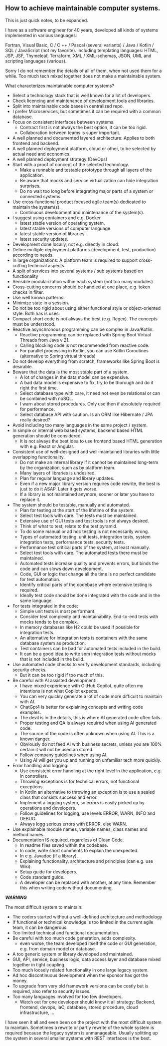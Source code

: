 ## How to achieve maintainable computer systems.

This is just quick notes, to be expanded.  

I have as a software engineer for 40 years, developed all kinds of systems implemented in various languages:

Fortran, Visual Basic, C / C ++ / Pascal (several variants) / Java / Kotlin / SQL / JavaScript (not my favorite).
Including templating languages: HTML, JSP, JSF, Thymeleaf, Terraform, XML / XML-schemas, JSON, UML and scripting languages (various).   

Sorry I do not remember the details of all of them, when not used them for a while.
Too much tech mixed together does not make a maintainable system.

What characterizes maintainable computer systems?

- Select a technology stack that is well known for a lot of developers.
- Check licencing and maintenance of development tools and libraries.
- Split into maintainable code bases in centralized repo.
- I prefer Microservices, but sometimes it can be required with a common database.
- Focus on consistent interfaces between systems.
  - Contract first is not always the best option, it can be too rigid.
  - Collaboration between teams is super important.
- A well planned and documented layered architecture:  Applies to both frontend and backend.
- A well planned deployment platform, cloud or other, to be selected by actual need and economics.
- A well planned deployment strategy (DevOps)
- Start with a proof of concept of the selected technology.
  - Make a runnable and testable prototype through all layers of the application.
  - Be aware that mocks and service virtualization can hide integration surprises.
  - Do no wait too long before integrating major parts of a system or connected systems
- Use cross-functional product focused agile team(s) dedicated to maintain the system(s).
  - Continuous development and maintenance of the system(s).
- I suggest using containers and e.g. Docker
  - latest stable version of operating system.
  - latest stable versions of computer language.
  - latest stable version of libraries.
  - latest security updates.
- Development done locally, not e.g. directly in cloud.
- Define multiple deployment platforms (development, test, production) according to needs.
- In large organizations: A platform team is required to support cross-cutting technical aspects
- A split of services into several systems / sub systems based on functionality
- Sensible modularization within each system (not too many modules)
- Cross-cutting concerns should be handled at one place, e.g. token checks in filter.
- Use well known patterns.
- Minimize state in a session.
- Do not be too rigid about using either functional style or object-oriented style. Both has is uses.
- Compact short code is not always the best (e.g. Regex). The concepts must be understood.
- Reactive asynchronous programming can be complex in Java/Kotlin. 
  - Reactive programming can be replaced with Spring Boot Virtual Threads from Java v 21.
  - Calling blocking code is not recommended from reactive code.
  - For parallel processing in Kotlin, you can use Kotlin Coroutines (alternative to Spring virtual threads)
- Do not develop everything from scratch, frameworks like Spring Boot is desirable.
- Beware that the data is the most stable part of a system.
  - A lot of changes in the data model can be expensive.
  - A bad data model is expensive to fix, try to be thorough and do it right the first time.
  - Select database type with care, it need not even be relational or can be combined with noSQL.
  - I warn about stored procedures. Only use then if absolutely required for performance.
  - Select database API with caution. Is an ORM like Hibernate / JPA really desired?
- Avoid including too many languages in the same project / system.
- In simple or internal web based systems, backend based HTML generation should be considered. 
  - It is not always the best idea to use frontend based HTML generation with e.g. React or Angular.
- Consistent use of well-designed and well-maintained libraries with little overlapping functionality.
  - Do not make an internal library if it cannot be maintained long-term by the organization, such as by platform team.
  - Many layers of libraries is undesired.
  - Plan for regular language and library updates.
  - Even if a new major library version requires code rewrite, the best is just to do it ASAP. Later it gets worse.
  - If a library is not maintained anymore, sooner or later you have to replace it.
- The system should be testable, manually and automated.
  - Plan for testing at the start of the lifetime of the system.
  - Select test tools with care. The tests must be maintained.
  - Extensive use of GUI tests and test tools is not always desired.
  - Think of what to test, relate  to the test pyramid.
  - To do some manual or ad hoc testing is not necessarily wrong.
  - Types of automated testing: unit tests, integration tests, system integration tests, performance tests, security tests.
  - Performance test critical parts of the system, at least manually.
  - Select test tools with care. The automated tests there must be maintained.
  - Automated tests increase quality and prevents errors, but binds the code and can slows down development.
  - Code, GUI or logic that change all the time is no perfect candidate for test automation.
  - Identify critical parts of the codebase where extensive testing is required.
  - Ideally test code should be done integrated with the code and in the same language.
- For tests integrated in the code:
  - Simple unit tests is most performant.
  - Consider  test complexity and maintainability. End-to-end tests with mocks tends to be complex.
  - In memory databases like H2 could be used if possible for integration tests.
  - An alternative for integration tests is containers with the same database system as production.
  - Test containers can be bad for automated tests included in the build.
  - It can be a good idea to write som integration tests without mocks that is not included in the build.
- Use automated code checks to verify development standards, including security checks.
  - But it can be too rigid if too much of this.
- Be careful with AI assisted development: 
  - I have mixed experience with GitHub Copilot, quite often my intentions is not what Copilot expects.
  - You can very quickly generate a lot of code more difficult to maintain with AI.
  - ChatGpt4 is better for explaining concepts and writing code examples.
  - The devil is in the details, this is where AI generated code often fails.
  - Proper testing and QA is always required when using AI generated code.
  - The source of the code is often unknown when using AI. This is a known danger.
  - Obviously do not feed AI with business secrets, unless you are 100% certain it will not be used an stored.
  - Follow company guidelines when using AI.
  - Using AI will get you up and running on unfamiliar tech more quickly.
- Error handling and logging:
  - Use consistent error handling at the right level in the application, e.g. in controllers.
  - Throwing exceptions is for technical errors, not functional exceptions.
  - In Kotlin an alternative to throwing an exception is to use a sealed class that consists success and error.
  - Implement a logging system, so errors is easily picked up by operations and developers.
  - Follow guidelines for logging, use levels ERROR, WARN, INFO and DEBUG.
  - Always logg serious errors with ERROR, else WARN.
- Use explainable module names, variable names, class names and method names.
- Documentation IS required, regardless of Clean Code.
  - In readme files saved within the codebase.
  - In code, write short comments to explain the unexpected.
  - In e.g. Javadoc (if a library).
  - Explaining functionality, architecture and principles (can e.g. use Wiki).
  - Setup guide for developers.
  - Code standard guide.
  - A developer can be replaced with another, at any time. Remember this when writing code without documenting.

***WARNING***  

The most difficult system to maintain:
- The coders started without a well-defined architecture and methodology
- If functional or technical knowledge is too limited in the current agile team, it can be dangerous.
- Too limited technical and functional documentation.
- Be careful with too much code generation, adds complexity.
  - even worse, the team developed itself the code or GUI generation, e.g. from domain model or database.
- A too generic system or library developed and maintained.
- GUI, API, service, business logic, data access layer and database mixed together in tight coupling.
- Too much loosely related functionality in one large legacy system.
- Ad hoc discontinuous development when the sponsor has got the money.
- To upgrade from very old framework versions can be costly but is required, also refer to security issues.
- Too many languages involved for too few developers. 
  - Watch out for one developer should know it all strategy: Backend, frontend, devops, iaC, database, stored procedure, cloud infrastructure, ...

I have seen it all and even been on the project with the most difficult system to maintain.
Sometimes a rewrite or partly rewrite of the whole system is required because the legacy system is unmanageable.
Usually splitting up the system in several smaller systems with REST interfaces is the best.
